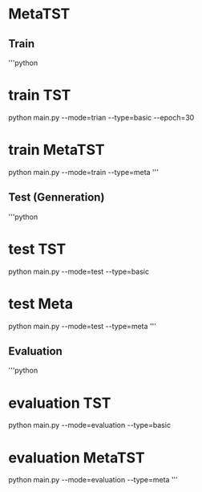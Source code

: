 # MetaTST

## Train

'''python
# train TST
python main.py --mode=trian --type=basic --epoch=30

# train MetaTST
python main.py --mode=train --type=meta
'''

## Test (Genneration)

'''python
# test TST
python main.py --mode=test --type=basic

# test Meta
python main.py --mode=test --type=meta
'''

## Evaluation

'''python
# evaluation TST
python main.py --mode=evaluation --type=basic

# evaluation MetaTST
python main.py --mode=evaluation --type=meta
'''
